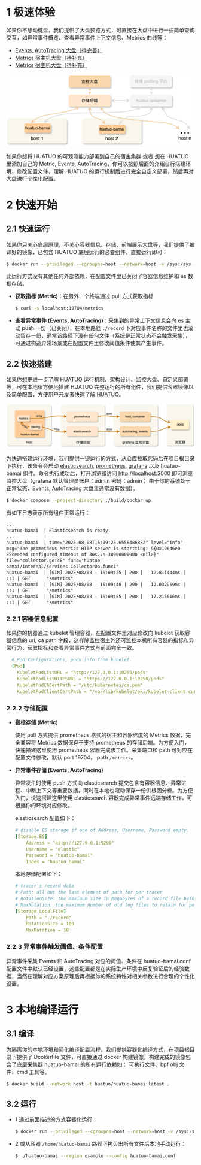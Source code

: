 

# 1 极速体验

如果你不想动键盘，我们提供了大盘预览方式，可直接在大盘中进行一些简单查询交互，如异常事件概览、查看异常事件上下文信息、Metrics 曲线等：

- [Events, AutoTracing 大盘（待完善）](http://console.huatuo.tech/public-dashboards/0e4a67cd787a476d93e634b8a6b77b9d)
- [Metrics 宿主机大盘（待补充）]()
- [Metrics 宿主机大盘（待补充）]()

![HUATUO 组件数据流示意图](./data-flow.png)

如果你想将 HUATUO 的可观测能力部署到自己的宿主集群 或者 想在 HUATUO 里添加自己的 Metric, Events, AutoTracing，你可以按照后面的介绍自行搭建环境，修改配置文件，理解 HUATUO 的运行机制后进行完全自定义部署，然后再对大盘进行个性化配置。

# 2 快速开始
## 2.1 快速运行 
如果你只关心底层原理，不关心容器信息、存储、前端展示大盘等，我们提供了编译好的镜像，已包含 HUATUO 底层运行的必要组件，直接运行即可：

```bash
$ docker run --privileged --cgroupns=host --network=host -v /sys:/sys -v /run:/run huatuo/huatuo-bamai:latest
```

此运行方式没有其他任何外部依赖，在配置文件里已关闭了容器信息维护和 es 数据存储。

- **获取指标 (Metric)**：在另外一个终端通过 pull 方式获取指标
    ```bash
    $ curl -s localhost:19704/metrics
    ```
- **查看异常事件 (Events, AutoTracing)**：采集到的异常上下文信息会向 es 主动 push 一份（已关闭），在本地路径 `./record` 下对应事件名称的文件里也滚动留存一份，通常该路径下没有任何文件（系统是正常状态不会触发采集），可通过构造异常场景或在配置文件里修改阈值条件使其产生事件。

## 2.2 快速搭建
如果你想更进一步了解 HUATUO 运行机制、架构设计、监控大盘、自定义部署等，可在本地很方便地搭建 HUATUO 完整运行的所有组件，我们提供容器镜像以及简单配置，方便用户开发者快速了解 HUATUO。

![HUATUO 组件之 huatuo-bamai 运行示意图](./quick-start-cn.png)

为快速搭建运行环境，我们提供一键运行的方式，从仓库拉取代码后在项目根目录下执行，该命令会启动 [elasticsearch](https://www.elastic.co), [prometheus](https://prometheus.io), [grafana](https://grafana.com) 以及 huatuo-bamai 组件。命令执行成功后，打开浏览器访问 [http://localhost:3000](http://localhost:3000) 即可浏览监控大盘（grafana 默认管理员账户：admin 密码：admin； 由于你的系统处于正常状态，Events, AutoTracing 大盘里通常没有数据）。

```bash
$ docker compose --project-directory ./build/docker up
```

有如下日志表示所有组件正常运行：
```log
...
huatuo-bamai  | Elasticsearch is ready.
...
huatuo-bamai  | time="2025-08-08T15:09:25.655648688Z" level="info" msg="The prometheus Metrics HTTP server is startting: &{0x19646e0 Exceeded configured timeout of 30s.\n 30000000000 <nil>}" file="collector.go:48" func="huatuo-bamai/internal/services.CollectorDo.func1"
huatuo-bamai  | [GIN] 2025/08/08 - 15:09:25 | 200 |   12.811444ms |             ::1 | GET      "/metrics"
huatuo-bamai  | [GIN] 2025/08/08 - 15:09:40 | 200 |   12.032959ms |             ::1 | GET      "/metrics"
huatuo-bamai  | [GIN] 2025/08/08 - 15:09:55 | 200 |   17.215616ms |             ::1 | GET      "/metrics"
```

### 2.2.1 容器信息配置
如果你的机器通过 kubelet 管理容器，在配置文件里对应修改向 kubelet 获取容器信息的 url, ca path 字段，这样除监控宿主外还可监控本机所有容器的指标和异常行为，获取指标和查看异常事件方式与前面完全一致。
```yml
  # Pod Configurations, pods info from kubelet.
  [Pod]
    KubeletPodListURL = "http://127.0.0.1:10255/pods"
    KubeletPodListHTTPSURL = "https://127.0.0.1:10250/pods"
    KubeletPodCACertPath = "/etc/kubernetes/ca.pem"
    KubeletPodClientCertPath = "/var/lib/kubelet/pki/kubelet-client-current.pem"
```

### 2.2.2 存储配置
- **指标存储 (Metric)**

    使用 pull 方式提供 prometheus 格式的宿主和容器纬度的 Metrics 数据，完全兼容将 Metrics 数据保存于支持 prometheus 的存储后端。为方便入门，快速搭建这里使用 prometheus 容器完成该工作。采集端口和 path 可对应在配置文件修改，默认 port 19704， path `/metrics`。

- **异常事件存储 (Events, AutoTracing)**

    异常发生时使用 push 方式向 elasticsearch 提交包含有容器信息、异常进程、中断上下文等重要数据，同时在本地也滚动保存一份供根因分析。为方便入门，快速搭建这里使用 elasticsearch 容器完成异常事件远端存储工作，可根据你的环境对应修改。

    elasticsearch 配置如下：
    ```yaml
    # disable ES storage if one of Address, Username, Password empty.
    [Storage.ES]
        Address = "http://127.0.0.1:9200"
        Username = "elastic"
        Password = "huatuo-bamai"
        Index = "huatuo_bamai"
    ```

    本地存储配置如下：
    ```yaml
    # tracer's record data
    # Path: all but the last element of path for per tracer
    # RotationSize: the maximum size in Megabytes of a record file before it gets rotated for per subsystem
    # MaxRotation: the maximum number of old log files to retain for per subsystem
    [Storage.LocalFile]
        Path = "./record"
        RotationSize = 100
        MaxRotation = 10
    ```

### 2.2.3 异常事件触发阈值、条件配置
异常事件采集 Events 和 AutoTracing 对应的阈值、条件在 huatuo-bamai.conf 配置文件中默认已经设置，这些配置都是在实际生产环境中反复验证后的经验数据，当然在理解对应方案原理后再根据你的系统特性对相关参数进行合理的个性化设置。

# 3 本地编译运行
## 3.1 编译
为隔离你的本地环境和简化编译配置流程，我们提供容器化编译方式，在项目根目录下提供了 Dcokerfile 文件，可直接通过 docker 构建镜像，构建完成的镜像包含了底层采集器 huatuo-bamai 的所有运行依赖如： 可执行文件、bpf obj 文件、cmd 工具等。

```bash
$ docker build --network host -t huatuo/huatuo-bamai:latest .
```

## 3.2 运行
- 1 通过前面描述的方式容器化运行：
    ```bash
    $ docker run --privileged --cgroupns=host --network=host -v /sys:/sys -v /run:/run huatuo/huatuo-bamai:latest
    ```

- 2 或从容器 `/home/huatuo-bamai` 路径下拷贝出所有文件后本地手动运行：
    ```bash
    $ ./huatuo-bamai --region example --config huatuo-bamai.conf
    ```
